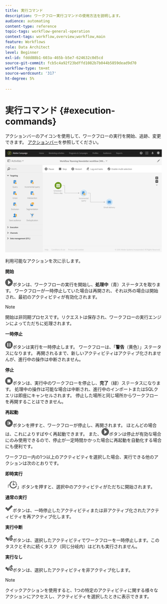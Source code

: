 ```yaml
---
title: 実行コマンド
description: ワークフロー実行コマンドの使用方法を説明します。
audience: automating
content-type: reference
topic-tags: workflow-general-operation
context-tags: workflow,overview;workflow,main
feature: Workflows
role: Data Architect
level: Beginner
exl-id: fddd88b1-603a-465b-b5e7-624632c0d5cd
source-git-commit: fcb5c4a92f23bdffd1082b7b044b5859dead9d70
workflow-type: tm+mt
source-wordcount: '317'
ht-degree: 5%

---
```


# 実行コマンド {#execution-commands}

アクションバーのアイコンを使用して、ワークフローの実行を開始、追跡、変更できます。 [アクションバー](../../automating/using/workflow-interface.md#action-bar)を参照してください。

![](assets/wkf_execution_2.png)

利用可能なアクションを次に示します。

**開始**

![](assets/play_darkgrey-24px.png)ボタンは、ワークフローの実行を開始し、**処理中**（青）ステータスを取ります。 ワークフローが一時停止していた場合は再開され、それ以外の場合は開始され、最初のアクティビティが有効化されます。

>[!NOTE]
>
>開始は非同期プロセスです。リクエストは保存され、ワークフローの実行エンジンによってただちに処理されます。

**一時停止**

![](assets/pause_darkgrey-24px.png)ボタンは実行を一時停止します。 ワークフローは、「**警告**（黄色）」ステータスになります。 再開されるまで、新しいアクティビティはアクティブ化されませんが、進行中の操作は中断されません。

**停止**

![](assets/stop_darkgrey-24px.png)ボタンは、実行中のワークフローを停止し、**完了**（緑）ステータスになります。 処理中の操作は可能な場合は中断され、進行中のインポートまたはSQLクエリは即座にキャンセルされます。 停止した場所と同じ場所からワークフローを再開することはできません。

**再起動**

![](assets/pauseplay_darkgrey-24px.png)ボタンを押すと、ワークフローが停止し、再開されます。 ほとんどの場合は、これによりすばやく再起動できます。 また、![](assets/play_darkgrey-24px.png)ボタンは停止が有効な場合にのみ使用できるので、停止が一定時間かかった場合に再起動を自動化する場合にも便利です。

ワークフロー内の1つ以上のアクティビティを選択した場合、実行できる他のアクションは次のとおりです。

**即時実行**

「![](assets/pending_darkgrey-24px.png)」ボタンを押すと、選択中のアクティビティがただちに開始されます。

**通常の実行**

![](assets/check_darkgrey-24px.png)ボタンは、一時停止したアクティビティまたは非アクティブ化されたアクティビティを再アクティブ化します。

**実行中断**

![](assets/check_pause_darkgrey-24px.png)ボタンは、選択したアクティビティでワークフローを一時停止します。このタスクとそれに続くタスク（同じ分岐内）はどれも実行されません。

**実行なし**

![](assets/checkdisable.png)ボタンは、選択したアクティビティを非アクティブ化します。

>[!NOTE]
>
>クイックアクションを使用すると、1つの特定のアクティビティに関する様々なアクションにアクセスし、アクティビティを選択したときに表示できます。
